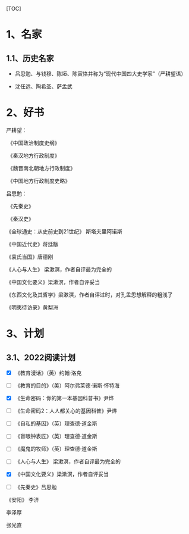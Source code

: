 [TOC]

# 1、名家

## 1.1、历史名家

- 吕思勉、与钱穆、陈垣、陈寅恪并称为“现代中国四大史学家”（严耕望语）

- 沈任远、陶希圣、萨孟武

# 2、好书

严耕望：

​	《中国政治制度史纲》

​	《秦汉地方行政制度》

​	《魏晋南北朝地方行政制度》

​	《中国地方行政制度史略》

吕思勉：

​	《先秦史》

​	《秦汉史》



《全球通史：从史前史到21世纪》 斯塔夫里阿诺斯

《中国近代史》蒋廷黻

《袁氏当国》唐德刚

《人心与人生》 梁漱溟，作者自评最为完全的

《中国文化要义》梁漱溟，作者自评妥当

《东西文化及其哲学》梁漱溟，作者自评过时，对孔孟思想解释的粗浅了

《明夷待访录》黄梨洲







# 3、计划

## 3.1、2022阅读计划

- [x] 《教育漫话》（英）约翰·洛克

- [ ] 《教育的目的》（美）阿尔弗莱德·诺斯·怀特海

- [x] 《生命密码：你的第一本基因科普书》尹烨

- [ ] 《生命密码2：人人都关心的基因科普》尹烨

- [ ] 《自私的基因》（英）理查德·道金斯

- [ ] 《盲眼钟表匠》（英）理查德·道金斯

- [ ] 《魔鬼的牧师》（英）理查德·道金斯

- [ ] 《人心与人生》 梁漱溟，作者自评最为完全的

- [x] 《中国文化要义》梁漱溟，作者自评妥当

- [ ] 《先秦史》吕思勉



《安阳》 李济

李泽厚

张光直